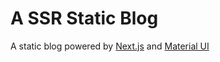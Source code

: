 # A SSR Static Blog

A static blog powered by [Next.js](https://nextjs.org) and [Material UI](https://material-ui.com/)
